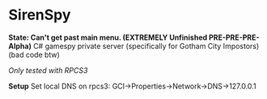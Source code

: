 # SirenSpy 
**State: Can't get past main menu. (EXTREMELY Unfinished PRE-PRE-PRE-Alpha)**
C# gamespy private server (specifically for Gotham City Impostors)
(bad code btw)

_Only tested with RPCS3_

**Setup**
Set local DNS on rpcs3:
GCI->Properties->Network->DNS->127.0.0.1

